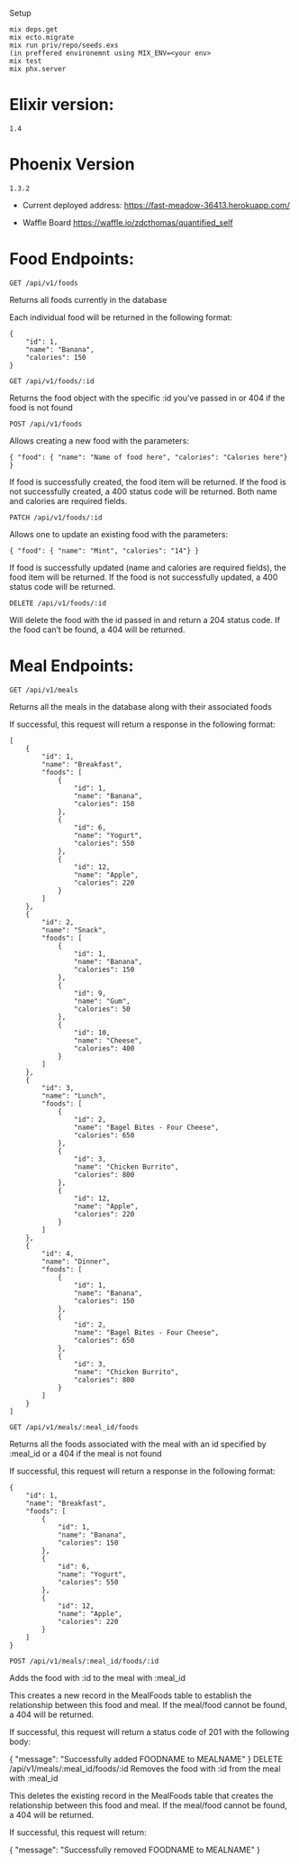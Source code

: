 
Setup

```
mix deps.get
mix ecto.migrate
mix run priv/repo/seeds.exs
(in preffered environemnt using MIX_ENV=<your env>
mix test
mix phx.server
```
 
# Elixir version:
 ```
 1.4
 ```
# Phoenix Version

```
1.3.2
```

* Current deployed address: https://fast-meadow-36413.herokuapp.com/

* Waffle Board https://waffle.io/zdcthomas/quantified_self

# Food Endpoints:
```
GET /api/v1/foods
```

Returns all foods currently in the database

Each individual food will be returned in the following format:

```
{
    "id": 1,
    "name": "Banana",
    "calories": 150
}
```

```
GET /api/v1/foods/:id
```

Returns the food object with the specific :id you’ve passed in or 404 if the food is not found

```
POST /api/v1/foods
```

Allows creating a new food with the parameters:
```
{ "food": { "name": "Name of food here", "calories": "Calories here"} }
```
If food is successfully created, the food item will be returned. If the food is not successfully created, a 400 status code will be returned. Both name and calories are required fields.

```
PATCH /api/v1/foods/:id
```
Allows one to update an existing food with the parameters:

```
{ "food": { "name": "Mint", "calories": "14"} }
```

If food is successfully updated (name and calories are required fields), the food item will be returned. If the food is not successfully updated, a 400 status code will be returned.
```
DELETE /api/v1/foods/:id
```

Will delete the food with the id passed in and return a 204 status code. If the food can’t be found, a 404 will be returned.

# Meal Endpoints:

```
GET /api/v1/meals
```

Returns all the meals in the database along with their associated foods

If successful, this request will return a response in the following format:
```
[
    {
        "id": 1,
        "name": "Breakfast",
        "foods": [
            {
                "id": 1,
                "name": "Banana",
                "calories": 150
            },
            {
                "id": 6,
                "name": "Yogurt",
                "calories": 550
            },
            {
                "id": 12,
                "name": "Apple",
                "calories": 220
            }
        ]
    },
    {
        "id": 2,
        "name": "Snack",
        "foods": [
            {
                "id": 1,
                "name": "Banana",
                "calories": 150
            },
            {
                "id": 9,
                "name": "Gum",
                "calories": 50
            },
            {
                "id": 10,
                "name": "Cheese",
                "calories": 400
            }
        ]
    },
    {
        "id": 3,
        "name": "Lunch",
        "foods": [
            {
                "id": 2,
                "name": "Bagel Bites - Four Cheese",
                "calories": 650
            },
            {
                "id": 3,
                "name": "Chicken Burrito",
                "calories": 800
            },
            {
                "id": 12,
                "name": "Apple",
                "calories": 220
            }
        ]
    },
    {
        "id": 4,
        "name": "Dinner",
        "foods": [
            {
                "id": 1,
                "name": "Banana",
                "calories": 150
            },
            {
                "id": 2,
                "name": "Bagel Bites - Four Cheese",
                "calories": 650
            },
            {
                "id": 3,
                "name": "Chicken Burrito",
                "calories": 800
            }
        ]
    }
]
```

```
GET /api/v1/meals/:meal_id/foods
```
Returns all the foods associated with the meal with an id specified by :meal_id or a 404 if the meal is not found

If successful, this request will return a response in the following format:
```
{
    "id": 1,
    "name": "Breakfast",
    "foods": [
        {
            "id": 1,
            "name": "Banana",
            "calories": 150
        },
        {
            "id": 6,
            "name": "Yogurt",
            "calories": 550
        },
        {
            "id": 12,
            "name": "Apple",
            "calories": 220
        }
    ]
}
```
```
POST /api/v1/meals/:meal_id/foods/:id
```
Adds the food with :id to the meal with :meal_id

This creates a new record in the MealFoods table to establish the relationship between this food and meal. If the meal/food cannot be found, a 404 will be returned.

If successful, this request will return a status code of 201 with the following body:

{
    "message": "Successfully added FOODNAME to MEALNAME"
}
DELETE /api/v1/meals/:meal_id/foods/:id
Removes the food with :id from the meal with :meal_id

This deletes the existing record in the MealFoods table that creates the relationship between this food and meal. If the meal/food cannot be found, a 404 will be returned.

If successful, this request will return:

{
    "message": "Successfully removed FOODNAME to MEALNAME"
}
